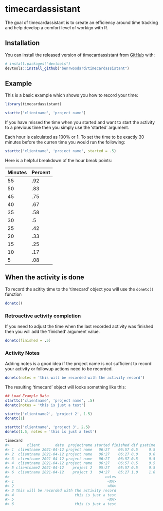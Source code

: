 
<!-- README.md is generated from README.Rmd. Please edit that file -->

# timecardassistant

<!-- badges: start -->
<!-- badges: end -->

The goal of timecardassistant is to create an efficiency around time
tracking and help develop a comfort level of workign with R.

## Installation

You can install the released version of timecardassistant from
[GitHub](https://github.com/benrwoodard/timecardassistant.git) with:

``` r
# install.packages("devtools")
devtools::install_github("benrwoodard/timecardassistant")
```

## Example

This is a basic example which shows you how to record your time:

``` r
library(timecardassistant)

starttc('clientname', 'project name')
```

If you have missed the time when you started and want to start the
activity to a previous time then you simply use the ‘started’ argument.

Each hour is calculated as 100% or 1. To set the time to be exactly 30
minutes before the curren time you would run the following:

``` r
starttc('clientname', 'project name', started = .5)
```

Here is a helpful breakdown of the hour break points:

| Minutes | Percent |
|---------|---------|
| 55      | .92     |
| 50      | .83     |
| 45      | .75     |
| 40      | .67     |
| 35      | .58     |
| 30      | .5      |
| 25      | .42     |
| 20      | .33     |
| 15      | .25     |
| 10      | .17     |
| 5       | .08     |

## When the activity is done

To record the acitity time to the ‘timecard’ object you will use the
`donetc()` function

``` r
donetc()
```

### Retroactive activity completion

If you need to adjust the time when the last recorded activity was
finished then you will add the ‘finished’ argument value.

``` r
donetc(finished = .5)
```

### Activity Notes

Adding notes is a good idea if the project name is not sufficient to
record your activity or followup actions need to be recorded.

``` r
donetc(notes = 'this will be recorded with the activity record')
```

The resulting ‘timecard’ object will looks something like this:

``` r
## Load Example Data
starttc('clientname', 'project name', .5)
donetc(notes = 'this is just a test')

starttc('clientname2', 'project 2', 1.5)
donetc(1)

starttc('clientname', 'project 3', 2.5)
donetc(1.5, notes = 'this is just a test')
```

``` r
timecard
#>        client       date  projectname started finished dif psatime
#> 1  clientname 2021-04-12 project name   06:27    06:57 0.5     0.5
#> 2  clientname 2021-04-12 project name   06:27    06:27 0.0     0.0
#> 3  clientname 2021-04-12 project name   06:27    06:57 0.5     0.5
#> 4  clientname 2021-04-12 project name   06:27    06:57 0.5     0.5
#> 5 clientname2 2021-04-12    project 2   05:27    05:57 0.5     0.5
#> 6  clientname 2021-04-12    project 3   04:27    05:27 1.0     1.0
#>                                            notes
#> 1                                           <NA>
#> 2                                           <NA>
#> 3 this will be recorded with the activity record
#> 4                            this is just a test
#> 5                                           <NA>
#> 6                            this is just a test
```
